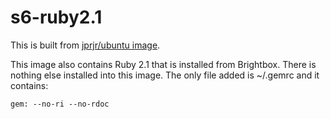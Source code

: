 # s6-ruby2.1

This is built from  [jprjr/ubuntu image](https://registry.hub.docker.com/u/jprjr/ubuntu-base/). 

This image also contains Ruby 2.1 that is installed from Brightbox.  There is nothing else installed into this image. The only file added is ~/.gemrc and it contains:

`gem: --no-ri --no-rdoc`

